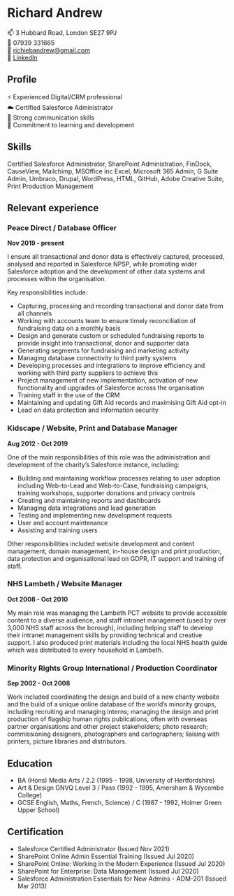 # Richard Andrew

📫 3 Hubbard Road, London SE27 9PJ  
🤙 07939 331665  
📨 [richiebandrew@gmail.com](mailto:richiebandrew@gmail.com)  
🔗 [LinkedIn](https://www.linkedin.com/in/richardandrew75/)

## Profile

⚡ Experienced Digital/CRM professional  
☁️ Certified Salesforce Administrator  
👋 Strong communication skills    
🌱 Commitment to learning and development

## Skills

Certified Salesforce Administrator, SharePoint Administration, FinDock, CauseView, Mailchimp, MSOffice inc Excel, Microsoft 365 Admin, G Suite Admin, Umbraco, Drupal, WordPress, HTML, GitHub, Adobe Creative Suite, Print Production Management

## Relevant experience

### Peace Direct / Database Officer

**Nov 2019 - present**

I ensure all transactional and donor data is effectively captured, processed, analysed and reported in Salesforce NPSP, while promoting wider Salesforce adoption and the development of other data systems and processes within the organisation.

Key responsibilities include:

* Capturing, processing and recording transactional and donor data from all channels
* Working with accounts team to ensure timely reconciliation of fundraising data on a monthly basis
* Design and generate custom or scheduled fundraising reports to provide insight into transactional, donor and supporter data
* Generating segments for fundraising and marketing activity
* Managing database connectivity to third party systems
* Developing processes and integrations to improve efficiency and working with third party suppliers to achieve this
* Project management of new implementation, activation of new functionality and upgrades of Salesforce across the organisation
* Training staff in the use of the CRM
* Maintaining and updating Gift Aid records and maximising Gift Aid opt-in
* Lead on data protection and information security

### Kidscape / Website, Print and Database Manager

**Aug 2012 - Oct 2019**

One of the main responsibilities of this role was the administration and development of the charity’s Salesforce instance, including:

* Building and maintaining workflow processes relating to user adoption including Web-to-Lead and Web-to-Case, fundraising campaigns, training workshops, supporter donations and privacy controls
* Creating and maintaining reports and dashboards
* Managing data integrations and lead generation
* Testing and implementing new development requests
* User and account maintenance
* Assisting and training users

Other responsibilities included website development and content management, domain management, in-house design and print production, data protection and organisational lead on GDPR, IT support and training of staff. 

### NHS Lambeth / Website Manager

**Oct 2008 - Oct 2010**

My main role was managing the Lambeth PCT website to provide accessible content to a diverse audience, and staff intranet management (used by over 3,000 NHS staff across the borough), including helping staff to develop their intranet management skills by providing technical and creative support. I also produced print materials including the local NHS health guide which was distributed to every household in Lambeth. 

### Minority Rights Group International / Production Coordinator

**Sep 2002 - Oct 2008**

Work included coordinating the design and build of a new charity website and the build of a unique online database of the world’s minority groups, including recruiting and managing interns; managing the design and print production of flagship human rights publications, often with overseas partner organisations and other project stakeholders; photo research; commissioning designers, photographers and cartographers; liaising with printers, picture libraries and distributors.

## Education

* BA (Hons) Media Arts / 2.2 (1995 - 1998,  University of Hertfordshire)
* Art & Design GNVQ Level 3 / Pass (1992 - 1995,  Amersham & Wycombe College)
* GCSE English, Maths, French, Science) / C (1987 - 1992, Holmer Green Upper School)

## Certification

* Salesforce Certified Administrator (Issued Nov 2021)
* SharePoint Online Admin Essential Training (Issued Jul 2020)
* SharePoint Online: Working in the Modern Experience (Issued Jul 2020)
* SharePoint for Enterprise: Data Management (Issued Jul 2020)
* Salesforce Administration Essentials for New Admins - ADM-201 (Issued Mar 2013)

